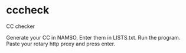 # cccheck
CC checker 


Generate your CC in NAMSO.
Enter them in LISTS.txt.
Run the program.
Paste your rotary http proxy and press enter.
